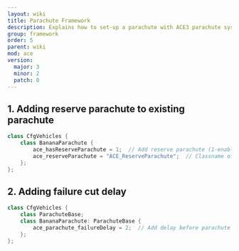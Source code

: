 ```yaml
---
layout: wiki
title: Parachute Framework
description: Explains how to set-up a parachute with ACE3 parachute system.
group: framework
order: 5
parent: wiki
mod: ace
version:
  major: 3
  minor: 2
  patch: 0
---
```


## 1. Adding reserve parachute to existing parachute

```cpp
class CfgVehicles {
    class BananaParachute {
        ace_hasReserveParachute = 1;  // Add reserve parachute (1-enabled, 0-disabled)
        ace_reserveParachute = "ACE_ReserveParachute";  // Classname of the reserve parachute
    };
};
```

## 2. Adding failure cut delay

```cpp
class CfgVehicles {
    class ParachuteBase;
    class BananaParachute: ParachuteBase {
        ace_parachute_failureDelay = 2;  // Add delay before parachute fails (time in seconds)
    };
};
```
